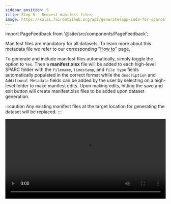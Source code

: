 ```yaml
---
sidebar_position: 6
title: Step 5 - Request manifest files
image: https://kalai.fairdataihub.org/api/generate?app=soda-for-sparc&title=Step%205%20-%20Request%20manifest%20files&description=Prepare%20Dataset&org=fairdataihub
---
```


import PageFeedback from '@site/src/components/PageFeedback';

Manifest files are mandatory for all datasets. To learn more about this metadata file we refer to our corresponding
"[How to](../how-to/how-to-structure-the-manifest-metadata-file.md)" page.

To generate and include manifest files automatically, simply toggle the option to `Yes`. Then a **manifest.xlsx** file will be added
to each high-level SPARC folder with the `filename`, `timestamp`, and `file type` fields automatically populated in the correct format while the `description` and
`Additional Metadata` fields can be added by the user by selecting on a high-level folder to make manifest edits. Upon making edits, hitting the save and exit button
will create manifest.xlsx files to be added upon dataset generation.

:::caution
Any existing manifest files at the target location for generating the dataset will be replaced.
:::

<video
   controls
   autoPlay
   loop
   width="100%"
   src="https://github.com/fairdataihub/SODA-for-SPARC/raw/main/docs/documentation/Videos/soda-for-sparc-manifests.mp4"
/>

<PageFeedback />
